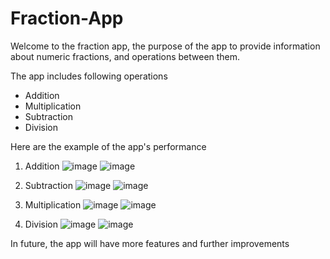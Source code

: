 # Fraction-App

Welcome to the fraction app, the purpose of the app to provide information about numeric fractions, and operations between them.

The app includes following operations

* Addition
* Multiplication
* Subtraction
* Division

Here are the example of the app's performance

1. Addition 
![image](https://github.com/yaroslavyatsyk/Fraction-App/assets/31794068/734b7386-1ae0-4b75-af68-fc7f7ee5c289)
![image](https://github.com/yaroslavyatsyk/Fraction-App/assets/31794068/13624184-aa01-47ce-85cb-515b5d37e0d1)

2. Subtraction
![image](https://github.com/yaroslavyatsyk/Fraction-App/assets/31794068/a824430d-a679-4b05-ae39-2d741ffceeb5)
![image](https://github.com/yaroslavyatsyk/Fraction-App/assets/31794068/d6911e50-1027-47c8-a122-3e6b9d40126b)
3. Multiplication
![image](https://github.com/yaroslavyatsyk/Fraction-App/assets/31794068/3524332c-8090-49f8-9b37-b392c9b58914)
![image](https://github.com/yaroslavyatsyk/Fraction-App/assets/31794068/d50441aa-6233-4145-af62-b4defb166048)
4. Division
![image](https://github.com/yaroslavyatsyk/Fraction-App/assets/31794068/52d3dbb2-8f99-478f-a43f-639877b540a1)
![image](https://github.com/yaroslavyatsyk/Fraction-App/assets/31794068/4a550edc-242a-4754-8d48-0856a42491ca)

In future, the app will have more features and further improvements
